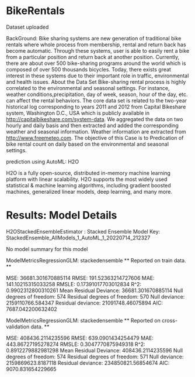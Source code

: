 # BikeRentals

Dataset uploaded


BackGround:
Bike sharing systems are new generation of traditional bike rentals where whole process from membership, rental and return back has become automatic. Through these systems, user is able to easily rent a bike from a particular position and return back at another position. Currently, there are about over 500 bike-sharing programs around the world which is composed of over 500 thousands bicycles. Today, there exists great interest in these systems due to their important role in traffic, environmental and health issues.
About the Data Set
Bike-sharing rental process is highly correlated to the environmental and seasonal settings. For instance, weather conditions,precipitation, day of week, season, hour of the day, etc. can affect the rental behaviors. The core data set is related to the two-year historical log corresponding to years 2011 and 2012 from Capital Bikeshare system, Washington D.C., USA which is publicly available in http://capitalbikeshare.com/system-data. We aggregated the data on two hourly and daily basis and then extracted and added the corresponding weather and seasonal information. Weather information are extracted from http://www.freemeteo.com.
The objective of this Case is to Predication of bike rental count on daily based on the environmental and seasonal settings.

prediction using AutoML: H2O

H2O is a fully open-source, distributed in-memory machine learning platform with linear scalability. H2O supports the most widely used statistical & machine learning algorithms, including gradient boosted machines, generalized linear models, deep learning, and many more.

Results:
Model Details
=============
H2OStackedEnsembleEstimator :  Stacked Ensemble
Model Key:  StackedEnsemble_AllModels_1_AutoML_1_20220714_212327

No model summary for this model

ModelMetricsRegressionGLM: stackedensemble
** Reported on train data. **

MSE: 36681.301670885114
RMSE: 191.52363214727606
MAE: 141.10215315033258
RMSLE: 0.17391017703012834
R^2: 0.9902312800310261
Mean Residual Deviance: 36681.301670885114
Null degrees of freedom: 574
Residual degrees of freedom: 570
Null deviance: 2159110766.584347
Residual deviance: 21091748.46075894
AIC: 7687.042200632402

ModelMetricsRegressionGLM: stackedensemble
** Reported on cross-validation data. **

MSE: 408436.2114235596
RMSE: 639.0901434254479
MAE: 443.86727195278274
RMSLE: 0.3047770875949318
R^2: 0.8912279882981298
Mean Residual Deviance: 408436.2114235596
Null degrees of freedom: 574
Residual degrees of freedom: 571
Null deviance: 2159869623.8187118
Residual deviance: 234850821.56854674
AIC: 9070.831654229665
